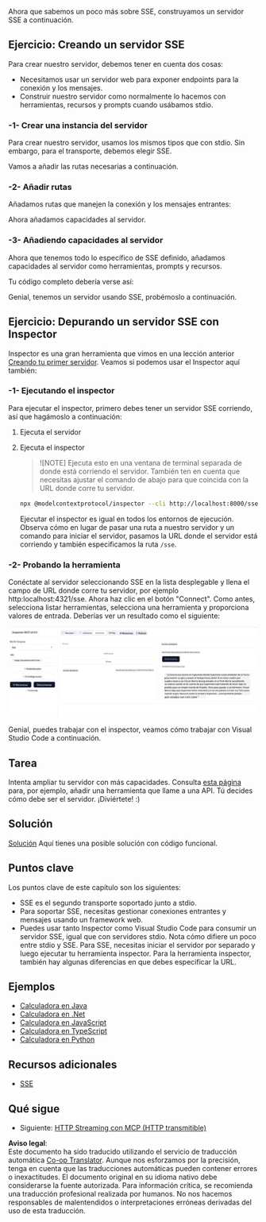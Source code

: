 <!--
CO_OP_TRANSLATOR_METADATA:
{
  "original_hash": "1681ca3633aeb49ee03766abdbb94a93",
  "translation_date": "2025-06-17T21:52:06+00:00",
  "source_file": "03-GettingStarted/05-sse-server/README.md",
  "language_code": "es"
}
-->
Ahora que sabemos un poco más sobre SSE, construyamos un servidor SSE a continuación.

## Ejercicio: Creando un servidor SSE

Para crear nuestro servidor, debemos tener en cuenta dos cosas:

- Necesitamos usar un servidor web para exponer endpoints para la conexión y los mensajes.
- Construir nuestro servidor como normalmente lo hacemos con herramientas, recursos y prompts cuando usábamos stdio.

### -1- Crear una instancia del servidor

Para crear nuestro servidor, usamos los mismos tipos que con stdio. Sin embargo, para el transporte, debemos elegir SSE.

Vamos a añadir las rutas necesarias a continuación.

### -2- Añadir rutas

Añadamos rutas que manejen la conexión y los mensajes entrantes:

Ahora añadamos capacidades al servidor.

### -3- Añadiendo capacidades al servidor

Ahora que tenemos todo lo específico de SSE definido, añadamos capacidades al servidor como herramientas, prompts y recursos.

Tu código completo debería verse así:

Genial, tenemos un servidor usando SSE, probémoslo a continuación.

## Ejercicio: Depurando un servidor SSE con Inspector

Inspector es una gran herramienta que vimos en una lección anterior [Creando tu primer servidor](/03-GettingStarted/01-first-server/README.md). Veamos si podemos usar el Inspector aquí también:

### -1- Ejecutando el inspector

Para ejecutar el inspector, primero debes tener un servidor SSE corriendo, así que hagámoslo a continuación:

1. Ejecuta el servidor

1. Ejecuta el inspector

    > ![NOTE]
    > Ejecuta esto en una ventana de terminal separada de donde está corriendo el servidor. También ten en cuenta que necesitas ajustar el comando de abajo para que coincida con la URL donde corre tu servidor.

    ```sh
    npx @modelcontextprotocol/inspector --cli http://localhost:8000/sse --method tools/list
    ```

    Ejecutar el inspector es igual en todos los entornos de ejecución. Observa cómo en lugar de pasar una ruta a nuestro servidor y un comando para iniciar el servidor, pasamos la URL donde el servidor está corriendo y también especificamos la ruta `/sse`.

### -2- Probando la herramienta

Conéctate al servidor seleccionando SSE en la lista desplegable y llena el campo de URL donde corre tu servidor, por ejemplo http:localhost:4321/sse. Ahora haz clic en el botón "Connect". Como antes, selecciona listar herramientas, selecciona una herramienta y proporciona valores de entrada. Deberías ver un resultado como el siguiente:

![Servidor SSE corriendo en inspector](../../../../translated_images/sse-inspector.d86628cc597b8fae807a31d3d6837842f5f9ee1bcc6101013fa0c709c96029ad.es.png)

Genial, puedes trabajar con el inspector, veamos cómo trabajar con Visual Studio Code a continuación.

## Tarea

Intenta ampliar tu servidor con más capacidades. Consulta [esta página](https://api.chucknorris.io/) para, por ejemplo, añadir una herramienta que llame a una API. Tú decides cómo debe ser el servidor. ¡Diviértete! :)

## Solución

[Solución](./solution/README.md) Aquí tienes una posible solución con código funcional.

## Puntos clave

Los puntos clave de este capítulo son los siguientes:

- SSE es el segundo transporte soportado junto a stdio.
- Para soportar SSE, necesitas gestionar conexiones entrantes y mensajes usando un framework web.
- Puedes usar tanto Inspector como Visual Studio Code para consumir un servidor SSE, igual que con servidores stdio. Nota cómo difiere un poco entre stdio y SSE. Para SSE, necesitas iniciar el servidor por separado y luego ejecutar tu herramienta inspector. Para la herramienta inspector, también hay algunas diferencias en que debes especificar la URL.

## Ejemplos

- [Calculadora en Java](../samples/java/calculator/README.md)
- [Calculadora en .Net](../../../../03-GettingStarted/samples/csharp)
- [Calculadora en JavaScript](../samples/javascript/README.md)
- [Calculadora en TypeScript](../samples/typescript/README.md)
- [Calculadora en Python](../../../../03-GettingStarted/samples/python)

## Recursos adicionales

- [SSE](https://developer.mozilla.org/en-US/docs/Web/API/Server-sent_events)

## Qué sigue

- Siguiente: [HTTP Streaming con MCP (HTTP transmitible)](/03-GettingStarted/06-http-streaming/README.md)

**Aviso legal**:  
Este documento ha sido traducido utilizando el servicio de traducción automática [Co-op Translator](https://github.com/Azure/co-op-translator). Aunque nos esforzamos por la precisión, tenga en cuenta que las traducciones automáticas pueden contener errores o inexactitudes. El documento original en su idioma nativo debe considerarse la fuente autorizada. Para información crítica, se recomienda una traducción profesional realizada por humanos. No nos hacemos responsables de malentendidos o interpretaciones erróneas derivadas del uso de esta traducción.